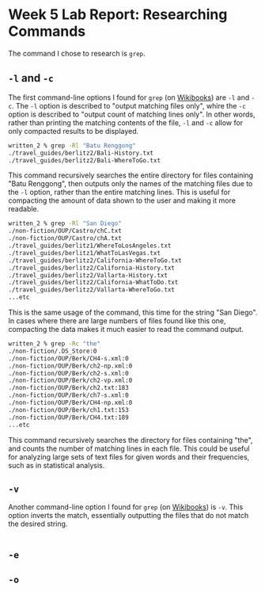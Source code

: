 # Week 5 Lab Report: Researching Commands

The command I chose to research is `grep`.

## `-l` and `-c`

The first command-line options I found for `grep` (on [Wikibooks](https://en.wikibooks.org/wiki/Grep)) are `-l` and `-c`. The `-l` option is described to "output matching files only", whire the `-c` option is described to "output count of matching lines only". In other words, rather than printing the matching contents of the file, `-l` and `-c` allow for only compacted results to be displayed.

```bash
written_2 % grep -Rl "Batu Renggong"
./travel_guides/berlitz2/Bali-History.txt
./travel_guides/berlitz2/Bali-WhereToGo.txt
```

This command recursively searches the entire directory for files containing "Batu Renggong", then outputs only the names of the matching files due to the `-l` option, rather than the entire matching lines. This is useful for compacting the amount of data shown to the user and making it more readable.

```bash
written_2 % grep -Rl "San Diego"
./non-fiction/OUP/Castro/chC.txt
./non-fiction/OUP/Castro/chA.txt
./travel_guides/berlitz1/WhereToLosAngeles.txt
./travel_guides/berlitz1/WhatToLasVegas.txt
./travel_guides/berlitz2/California-WhereToGo.txt
./travel_guides/berlitz2/California-History.txt
./travel_guides/berlitz2/Vallarta-History.txt
./travel_guides/berlitz2/California-WhatToDo.txt
./travel_guides/berlitz2/Vallarta-WhereToGo.txt
...etc
```

This is the same usage of the command, this time for the string "San Diego". In cases where there are large numbers of files found like this one, compacting the data makes it much easier to read the command output.

```bash
written_2 % grep -Rc "the"
./non-fiction/.DS_Store:0
./non-fiction/OUP/Berk/CH4-s.xml:0
./non-fiction/OUP/Berk/ch2-np.xml:0
./non-fiction/OUP/Berk/ch2-s.xml:0
./non-fiction/OUP/Berk/ch2-vp.xml:0
./non-fiction/OUP/Berk/ch2.txt:183
./non-fiction/OUP/Berk/ch7-s.xml:0
./non-fiction/OUP/Berk/CH4-np.xml:0
./non-fiction/OUP/Berk/ch1.txt:153
./non-fiction/OUP/Berk/CH4.txt:189
...etc
```

This command recursively searches the directory for files containing "the", and counts the number of matching lines in each file. This could be useful for analyzing large sets of text files for given words and their frequencies, such as in statistical analysis.

## `-v`

Another command-line option I found for `grep` (on [Wikibooks](https://en.wikibooks.org/wiki/Grep)) is `-v`. This option inverts the match, essentially outputting the files that do not match the desired string.

```bash
```

## `-e`

## `-o`
